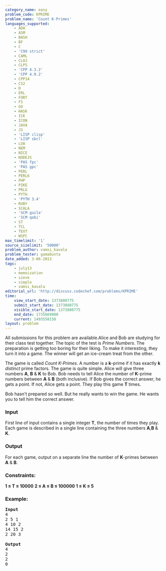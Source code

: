 ```yaml
---
category_name: easy
problem_code: KPRIME
problem_name: 'Count K-Primes'
languages_supported:
    - ADA
    - ASM
    - BASH
    - BF
    - C
    - 'C99 strict'
    - CAML
    - CLOJ
    - CLPS
    - 'CPP 4.3.2'
    - 'CPP 4.9.2'
    - CPP14
    - CS2
    - D
    - ERL
    - FORT
    - FS
    - GO
    - HASK
    - ICK
    - ICON
    - JAVA
    - JS
    - 'LISP clisp'
    - 'LISP sbcl'
    - LUA
    - NEM
    - NICE
    - NODEJS
    - 'PAS fpc'
    - 'PAS gpc'
    - PERL
    - PERL6
    - PHP
    - PIKE
    - PRLG
    - PYTH
    - 'PYTH 3.4'
    - RUBY
    - SCALA
    - 'SCM guile'
    - 'SCM qobi'
    - ST
    - TCL
    - TEXT
    - WSPC
max_timelimit: '1'
source_sizelimit: '50000'
problem_author: vamsi_kavala
problem_tester: gamabunta
date_added: 3-06-2013
tags:
    - july13
    - memoization
    - sieve
    - simple
    - vamsi_kavala
editorial_url: 'http://discuss.codechef.com/problems/KPRIME'
time:
    view_start_date: 1373880775
    submit_start_date: 1373880775
    visible_start_date: 1373880775
    end_date: 1735669800
    current: 1493558158
layout: problem
---
```

All submissions for this problem are available.Alice and Bob are studying for their class test together. The topic of the test is *Prime Numbers*. The preparation is getting too boring for their liking. To make it interesting, they turn it into a game. The winner will get an ice-cream treat from the other.

The game is called *Count K-Primes*. A number is a **k**-prime if it has exactly **k** *distinct* prime factors. The game is quite simple. Alice will give three numbers **A**, **B** & **K** to Bob. Bob needs to tell Alice the number of **K**-prime numbers between **A** & **B** (both inclusive). If Bob gives the correct answer, he gets a point. If not, Alice gets a point. They play this game **T** times.

Bob hasn't prepared so well. But he really wants to win the game. He wants you to tell him the correct answer.

### Input

First line of input contains a single integer **T**, the number of times they play. Each game is described in a single line containing the three numbers **A**,**B** & **K**.

### Output

For each game, output on a separate line the number of **K**-primes between **A** & **B**.

### Constraints:

**1 ≤ T ≤ 10000**
**2 ≤ A ≤ B ≤ 100000**
**1 ≤ K ≤ 5**

### Example:

<pre>
<b>Input</b>
4
2 5 1
4 10 2
14 15 2
2 20 3

<b>Output</b>
4
2
2
0

</pre>